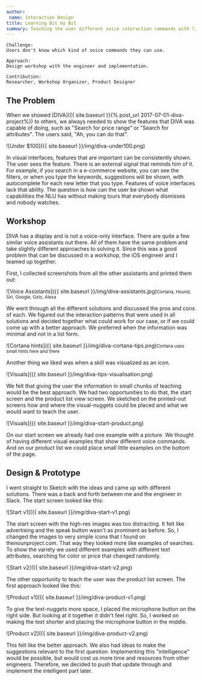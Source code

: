 ```yaml
---
author:
 name: Interaction Design
title: Learning Bit by Bit
summary: Teaching the user different voice interaction commands with little non-interrupting visual-nuggets.
---
```


```
Challenge:
Users don't know which kind of voice commands they can use.

Approach:
Design workshop with the engineer and implementation.

Contribution:
Researcher, Workshop Organizer, Product Designer
```

## The Problem
When we showed [DIVA]({{ site.baseurl }}{% post_url 2017-07-01-diva-project%}) to others, we always needed to show the features that DIVA was capable of doing, such as "Search for price range” or ”Search for attributes". The users said, "Ah, you can do that".

![Under $100]({{ site.baseurl }}/img/diva-under100.png)

In visual interfaces, features that are important can be consistently shown. The user sees the feature. There is an external signal that reminds him of it. For example, if you search in a e-commerce website, you can see the filters, or when you type the keywords, suggestions will be shown, with autocomplete for each new letter that you type. 
Features of voice interfaces lack that ability. The question is how can the user be shown what capabilities the NLU has without making tours that everybody dismisses and nobody watches.

## Workshop

DIVA has a display and is not a voice-only interface. There are quite a few similar voice assistants out there. All of them have the same problem and take slightly different approaches to solving it. Since this was a good problem that can be discussed in a workshop, the iOS engineer and I teamed up together.

First, I collected screenshots from all the other assistants and printed them out:

![Voice Assistants]({{ site.baseurl }}/img/diva-assistants.jpg)<small>Cortana, Hound, Siri, Google, Ozlo, Alexa</small>

We went through all the different solutions and discussed the pros and cons of each. We figured out the interaction patterns that were used in all solutions and decided together what could work for our case, or if we could come up with a better approach. We preferred when the information was minimal and not in a list form. 


![Cortana hints]({{ site.baseurl }}/img/diva-cortana-tips.png)<small>Cortana uses small hints here and there</small>

Another thing we liked was when a skill was visualized as an icon.

![Visuals]({{ site.baseurl }}/img/diva-tips-visualisation.png)

We felt that giving the user the information in small chunks of teaching would be the best approach. We had two opportunities to do that, the start screen and the product list view screen. We sketched on the printed-out screens how and where the visual-nuggets could be placed and what we would want to teach the user. 

![Visuals]({{ site.baseurl }}/img/diva-start-product.png)

On our start screen we already had one example with a picture. We thought of having different visual examples that show different voice commands. And on our product list we could place small little examples on the bottom of the page.

## Design & Prototype
I went straight to Sketch with the ideas and came up with different solutions. There was a back and forth between me and the engineer in Slack. The start screen looked like this:

![Start v1]({{ site.baseurl }}/img/diva-start-v1.png)

The start screen with the high-res images was too distracting. It felt like advertising and the speak button wasn't as prominent as before. So, I changed the images to very simple icons that I found on thenounproject.com. That way they looked more like examples of searches. To show the variety we used different examples with different text attributes, searching for color or price that changed randomly.

![Start v2]({{ site.baseurl }}/img/diva-start-v2.png)

The other opportunity to teach the user was the product list screen. The first approach looked like this:

![Product v1]({{ site.baseurl }}/img/diva-product-v1.png)

To give the text-nuggets more space, I placed the microphone button on the right side. But looking at it together it didn't feel right. So, I worked on making the text shorter and placing the microphone button in the middle.

![Product v2]({{ site.baseurl }}/img/diva-product-v2.png)

This felt like the better approach. We also had ideas to make the suggestions relevant to the first question. Implementing this "intelligence" would be possible, but would cost us more time and resources from other engineers. Therefore, we decided to push that update through and implement the intelligent part later.
